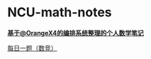 # NCU-math-notes

[**基于@OrangeX4的编排系统整理的个人数学笔记**](https://zhuanlan.zhihu.com/p/366596949)

[每日一题（数竞）](https://github.com/Zydragon-x/NCU-math-notes/blob/main/%E6%AF%8F%E6%97%A5%E4%B8%80%E9%A2%98%EF%BC%88%E6%95%B0%E7%AB%9E%EF%BC%89.md)

